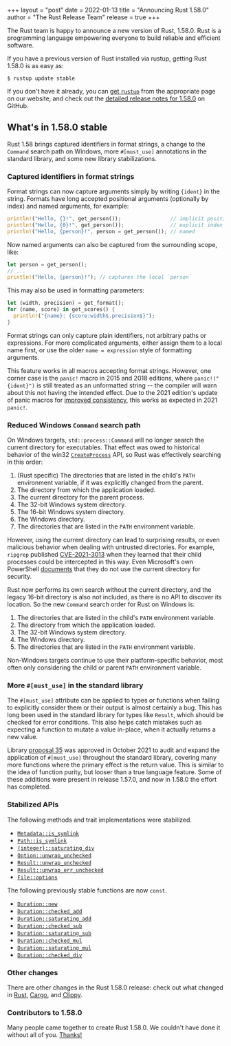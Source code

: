 +++
layout = "post"
date = 2022-01-13
title = "Announcing Rust 1.58.0"
author = "The Rust Release Team"
release = true
+++

The Rust team is happy to announce a new version of Rust, 1.58.0.
Rust is a programming language empowering everyone to build reliable and efficient software.

If you have a previous version of Rust installed via rustup, getting Rust 1.58.0 is as easy as:

```console
$ rustup update stable
```

If you don't have it already, you can [get `rustup`][install]
from the appropriate page on our website, and check out the
[detailed release notes for 1.58.0][notes] on GitHub.

[install]: https://www.rust-lang.org/install.html
[notes]: https://github.com/rust-lang/rust/blob/master/RELEASES.md#version-1580-2022-01-13

## What's in 1.58.0 stable

Rust 1.58 brings captured identifiers in format strings, a change to the
`Command` search path on Windows, more `#[must_use]` annotations in the
standard library, and some new library stabilizations.

### Captured identifiers in format strings

Format strings can now capture arguments simply by writing `{ident}` in the
string. Formats have long accepted positional arguments (optionally by index)
and named arguments, for example:

```rust
println!("Hello, {}!", get_person());                // implicit position
println!("Hello, {0}!", get_person());               // explicit index
println!("Hello, {person}!", person = get_person()); // named
```

Now named arguments can also be captured from the surrounding scope, like:

```rust
let person = get_person();
// ...
println!("Hello, {person}!"); // captures the local `person`
```

This may also be used in formatting parameters:

```rust
let (width, precision) = get_format();
for (name, score) in get_scores() {
  println!("{name}: {score:width$.precision$}");
}
```

Format strings can only capture plain identifiers, not arbitrary paths or
expressions. For more complicated arguments, either assign them to a local name
first, or use the older `name = expression` style of formatting arguments.

This feature works in all macros accepting format strings. However, one corner
case is the `panic!` macro in 2015 and 2018 editions, where `panic!("{ident}")`
is still treated as an unformatted string -- the compiler will warn about this
not having the intended effect. Due to the 2021 edition's update of panic
macros for [improved consistency], this works as expected in 2021 `panic!`.

[improved consistency]: https://doc.rust-lang.org/stable/edition-guide/rust-2021/panic-macro-consistency.html

### Reduced Windows `Command` search path

On Windows targets, `std::process::Command` will no longer search the current
directory for executables. That effect was owed to historical behavior of the
win32 [`CreateProcess`] API, so Rust was effectively searching in this order:

1. (Rust specific) The directories that are listed in the child's `PATH`
   environment variable, if it was explicitly changed from the parent.
2. The directory from which the application loaded.
3. The current directory for the parent process.
4. The 32-bit Windows system directory.
5. The 16-bit Windows system directory.
6. The Windows directory.
7. The directories that are listed in the `PATH` environment variable.

However, using the current directory can lead to surprising results, or even
malicious behavior when dealing with untrusted directories. For example,
`ripgrep` published [CVE-2021-3013] when they learned that their child
processes could be intercepted in this way. Even Microsoft's own PowerShell
[documents][PS] that they do not use the current directory for security.

Rust now performs its own search without the current directory, and the legacy
16-bit directory is also not included, as there is no API to discover its
location. So the new `Command` search order for Rust on Windows is:

1. The directories that are listed in the child's `PATH` environment variable.
2. The directory from which the application loaded.
3. The 32-bit Windows system directory.
4. The Windows directory.
5. The directories that are listed in the `PATH` environment variable.

Non-Windows targets continue to use their platform-specific behavior, most
often only considering the child or parent `PATH` environment variable.

[`CreateProcess`]: https://docs.microsoft.com/en-us/windows/win32/api/processthreadsapi/nf-processthreadsapi-createprocessa
[CVE-2021-3013]: https://www.cve.org/CVERecord?id=CVE-2021-3013
[PS]: https://docs.microsoft.com/en-us/powershell/module/microsoft.powershell.core/about/about_command_precedence?view=powershell-7.2

### More `#[must_use]` in the standard library

The `#[must_use]` attribute can be applied to types or functions when failing
to explicitly consider them or their output is almost certainly a bug. This has
long been used in the standard library for types like `Result`, which should be
checked for error conditions. This also helps catch mistakes such as expecting
a function to mutate a value in-place, when it actually returns a new value.

Library [proposal 35] was approved in October 2021 to audit and expand the
application of `#[must_use]` throughout the standard library, covering many
more functions where the primary effect is the return value. This is similar
to the idea of function purity, but looser than a true language feature. Some
of these additions were present in release 1.57.0, and now in 1.58.0 the effort
has completed.

[proposal 35]: https://github.com/rust-lang/libs-team/issues/35

### Stabilized APIs

The following methods and trait implementations were stabilized.

- [`Metadata::is_symlink`]
- [`Path::is_symlink`]
- [`{integer}::saturating_div`]
- [`Option::unwrap_unchecked`]
- [`Result::unwrap_unchecked`]
- [`Result::unwrap_err_unchecked`]
- [`File::options`]

The following previously stable functions are now `const`.

- [`Duration::new`]
- [`Duration::checked_add`]
- [`Duration::saturating_add`]
- [`Duration::checked_sub`]
- [`Duration::saturating_sub`]
- [`Duration::checked_mul`]
- [`Duration::saturating_mul`]
- [`Duration::checked_div`]

[`Metadata::is_symlink`]: https://doc.rust-lang.org/stable/std/fs/struct.Metadata.html#method.is_symlink
[`Path::is_symlink`]: https://doc.rust-lang.org/stable/std/path/struct.Path.html#method.is_symlink
[`{integer}::saturating_div`]: https://doc.rust-lang.org/stable/std/primitive.i8.html#method.saturating_div
[`Option::unwrap_unchecked`]: https://doc.rust-lang.org/stable/std/option/enum.Option.html#method.unwrap_unchecked
[`Result::unwrap_unchecked`]: https://doc.rust-lang.org/stable/std/result/enum.Result.html#method.unwrap_unchecked
[`Result::unwrap_err_unchecked`]: https://doc.rust-lang.org/stable/std/result/enum.Result.html#method.unwrap_err_unchecked
[`File::options`]: https://doc.rust-lang.org/stable/std/fs/struct.File.html#method.options
[`Duration::new`]: https://doc.rust-lang.org/stable/std/time/struct.Duration.html#method.new
[`Duration::checked_add`]: https://doc.rust-lang.org/stable/std/time/struct.Duration.html#method.checked_add
[`Duration::saturating_add`]: https://doc.rust-lang.org/stable/std/time/struct.Duration.html#method.saturating_add
[`Duration::checked_sub`]: https://doc.rust-lang.org/stable/std/time/struct.Duration.html#method.checked_sub
[`Duration::saturating_sub`]: https://doc.rust-lang.org/stable/std/time/struct.Duration.html#method.saturating_sub
[`Duration::checked_mul`]: https://doc.rust-lang.org/stable/std/time/struct.Duration.html#method.checked_mul
[`Duration::saturating_mul`]: https://doc.rust-lang.org/stable/std/time/struct.Duration.html#method.saturating_mul
[`Duration::checked_div`]: https://doc.rust-lang.org/stable/std/time/struct.Duration.html#method.checked_div

### Other changes

There are other changes in the Rust 1.58.0 release: check out what changed in
[Rust](https://github.com/rust-lang/rust/blob/master/RELEASES.md#version-1580-2022-01-13),
[Cargo](https://doc.rust-lang.org/nightly/cargo/CHANGELOG.html#cargo-158-2022-01-13),
and [Clippy](https://github.com/rust-lang/rust-clippy/blob/master/CHANGELOG.md#rust-158).

### Contributors to 1.58.0

Many people came together to create Rust 1.58.0.
We couldn't have done it without all of you.
[Thanks!](https://thanks.rust-lang.org/rust/1.58.0/)
